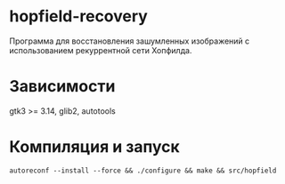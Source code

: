 # hopfield-recovery
Программа для восстановления зашумленных изображений с использованием рекуррентной сети Хопфилда.

# Зависимости
gtk3 >= 3.14, glib2, autotools

# Компиляция и запуск
```autoreconf --install --force && ./configure && make && src/hopfield```
